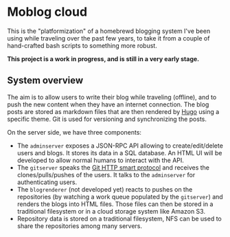 # Moblog cloud

This is the "platformization" of a homebrewd blogging system I've been using
while traveling over the past few years, to take it from a couple of
hand-crafted bash scripts to something more robust.

**This project is a work in progress, and is still in a very early stage.**

## System overview

The aim is to allow users to write their blog while traveling (offline), and to
push the new content when they have an internet connection. The blog posts are
stored as markdown files that are then rendered by [Hugo](https://gohugo.io/)
using a specific theme. Git is used for versioning and synchronizing the posts.

On the server side, we have three components:

- The `adminserver` exposes a JSON-RPC API allowing to create/edit/delete users
  and blogs. It stores its data in a SQL database. An HTML UI will be developed
  to allow normal humans to interact with the API.
- The `gitserver` speaks the [Git HTTP smart protocol](https://github.com/git/git/blob/master/Documentation/technical/http-protocol.txt)
  and receives the clones/pulls/pushes of the users. It talks to the
  `adminserver` for authenticating users.
- The `blogrenderer` (not developed yet) reacts to pushes on the repositories
  (by watching a work queue populated by the `gitserver`) and renders the blogs
  into HTML files. Those files can then be stored in a traditional filesystem or
  in a cloud storage system like Amazon S3.
- Repository data is stored on a traditional filesystem, NFS can be used to
  share the repositories among many servers.
